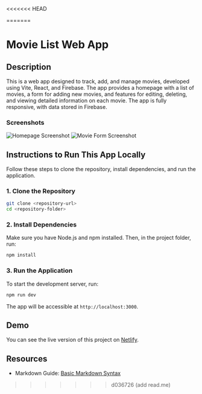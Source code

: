 <<<<<<< HEAD

=======
# Movie List Web App

## Description

This is a web app designed to track, add, and manage movies, developed using Vite, React, and Firebase. The app provides a homepage with a list of movies, a form for adding new movies, and features for editing, deleting, and viewing detailed information on each movie. The app is fully responsive, with data stored in Firebase. 

### Screenshots

![Homepage Screenshot](./src/assets/movie-app-screenshot1.png)
![Movie Form Screenshot](./src/assets/movie-app-screenshot2.png)

## Instructions to Run This App Locally

Follow these steps to clone the repository, install dependencies, and run the application.

### 1. Clone the Repository

```bash
git clone <repository-url>
cd <repository-folder>
```

### 2. Install Dependencies

Make sure you have Node.js and npm installed. Then, in the project folder, run:

```bash
npm install
```

### 3. Run the Application

To start the development server, run:

```bash
npm run dev
```

The app will be accessible at `http://localhost:3000`.

## Demo

You can see the live version of this project on [Netlify](<https://movieapplist.netlify.app>).

## Resources

- Markdown Guide: [Basic Markdown Syntax](https://www.markdownguide.org/basic-syntax/)

>>>>>>> d036726 (add read.me)
